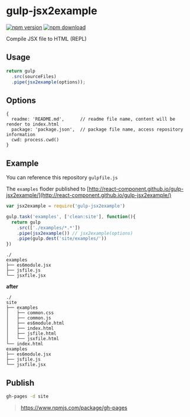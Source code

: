 gulp-jsx2example
================

[![npm version](http://img.shields.io/npm/v/gulp-jsx2example.svg)](https://www.npmjs.org/package/gulp-jsx2example)
[![npm download](http://img.shields.io/npm/dm/gulp-jsx2example.svg)](https://www.npmjs.org/package/gulp-jsx2example)

Compile JSX file to HTML (REPL)

## Usage

```js
return gulp
  .src(sourceFiles)
  .pipe(jsx2example(options));
```

## Options

```
{
  readme: 'README.md',      // readme file name, content will be render to index.html
  package: 'package.json',  // package file name, access repository information 
  cwd: process.cwd()
}
```

## Example
You can reference this repository `gulpfile.js`

The `examples` floder published to [http://react-component.github.io/gulp-jsx2example/](http://react-component.github.io/gulp-jsx2example/)

```js
var jsx2example = require('gulp-jsx2example')

gulp.task('examples', ['clean:site'], function(){
  return gulp
    .src(['./examples/*.*'])
    .pipe(jsx2example()) // jsx2example(options)
    .pipe(gulp.dest('site/examples/'))
})
```


```
./
examples
├── es6module.jsx
├── jsfile.js
└── jsxfile.jsx
```

**after**

```
./
site
├── examples
│   ├── common.css
│   ├── common.js
│   ├── es6module.html
│   ├── index.html
│   ├── jsfile.html
│   └── jsxfile.html
└── index.html
examples
├── es6module.jsx
├── jsfile.js
└── jsxfile.jsx

```

## Publish

```bash
gh-pages -d site
```

> https://www.npmjs.com/package/gh-pages
